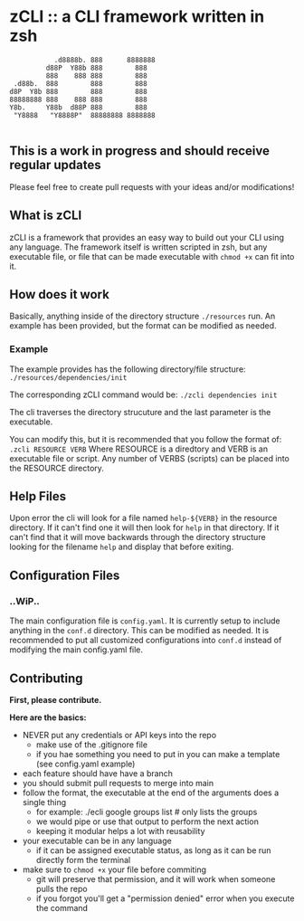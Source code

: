 # zCLI :: a CLI framework written in zsh

```text
           .d8888b. 888      8888888 
         d88P  Y88b 888        888   
         888    888 888        888   
 .d88b.  888        888        888   
d8P  Y8b 888        888        888   
88888888 888    888 888        888   
Y8b.     Y88b  d88P 888        888   
 "Y8888   "Y8888P"  88888888 8888888 
                                                                       
```

## This is a work in progress and should receive regular updates

Please feel free to create pull requests with  your ideas and/or modifications!

## What is zCLI

zCLI is a framework that provides an easy way to build out your CLI using any language.  The framework itself is written scripted in zsh, but any executable file, or file that can be made executable with `chmod +x` can fit into it.

## How does it work

Basically, anything inside of the directory structure `./resources` run.  An example has been provided, but the format can be modified as needed.

### Example

The example provides has the following directory/file structure:
`./resources/dependencies/init`

The corresponding zCLI command would be:
`./zcli dependencies init`

The cli traverses the directory strucuture and the last parameter is the executable.

You can modify this, but it is recommended that you follow the format of:
`.zcli RESOURCE VERB`
Where RESOURCE is a diredtory and VERB is an executable file or script.  Any number of VERBS (scripts) can be placed into the RESOURCE directory.

## Help Files

Upon error the cli will look for a file named `help-${VERB}` in the resource directory.
If it can't find one it will then look for `help` in that directory.
If it can't find that it will move backwards through the directory structure looking for the filename `help` and display that before exiting.

## Configuration Files
###  ..WiP.. 

The main configuration file is `config.yaml`.  It is currently setup to include anything in the `conf.d` directory.  This can be modified as needed.  It is recommended to put all customized configurations into `conf.d` instead of modifying the main config.yaml file.

## Contributing

**First, please contribute.**

**Here are the basics:**

- NEVER put any credentials or API keys into the repo
  - make use of the .gitignore file
  - if you hae something you need to put in you can make a template (see config.yaml example)
- each feature should have have a branch
- you should submit pull requests to merge into main
- follow the format, the executable at the end of the arguments does a single thing
  - for example: ./ecli google groups list # only lists the groups
  - we would pipe or use that output to perform the next action
  - keeping it modular helps a lot with reusability
- your executable can be in any language
  - if it can be assigned executable status, as long as it can be run directly form the terminal
- make sure to `chmod +x` your file before commiting
  - git will preserve that permission, and it will work when someone pulls the repo
  - if you forgot you'll get a "permission denied" error when you execute the command
